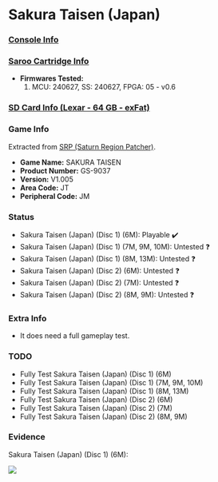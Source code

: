 # Sakura Taisen (Japan)

### [Console Info](../../../../../Info/Consoles/VA13/README.md)

### [Saroo Cartridge Info](../../../../../Info/Cartridges/GuangzhouSanStarOnlineShop/1.6/README.md)

- <b>Firmwares Tested:</b>
  1. MCU: 240627, SS: 240627, FPGA: 05 - v0.6

### [SD Card Info (Lexar - 64 GB - exFat)](../../../../../Info/SdCards/Lexar/64GB/exfat/README.md)

### Game Info

Extracted from [SRP (Saturn Region Patcher)](https://segaxtreme.net/resources/saturn-region-patcher.81/download).

- <b>Game Name:</b> SAKURA TAISEN
- <b>Product Number:</b> GS-9037
- <b>Version:</b> V1.005
- <b>Area Code:</b> JT
- <b>Peripheral Code:</b> JM

### Status

- Sakura Taisen (Japan) (Disc 1) (6M): Playable :heavy_check_mark:
- Sakura Taisen (Japan) (Disc 1) (7M, 9M, 10M): Untested :question:
- Sakura Taisen (Japan) (Disc 1) (8M, 13M): Untested :question:
- Sakura Taisen (Japan) (Disc 2) (6M): Untested :question:
- Sakura Taisen (Japan) (Disc 2) (7M): Untested :question:
- Sakura Taisen (Japan) (Disc 2) (8M, 9M): Untested :question:

### Extra Info

- It does need a full gameplay test.

### TODO

- Fully Test Sakura Taisen (Japan) (Disc 1) (6M)
- Fully Test Sakura Taisen (Japan) (Disc 1) (7M, 9M, 10M)
- Fully Test Sakura Taisen (Japan) (Disc 1) (8M, 13M)
- Fully Test Sakura Taisen (Japan) (Disc 2) (6M)
- Fully Test Sakura Taisen (Japan) (Disc 2) (7M)
- Fully Test Sakura Taisen (Japan) (Disc 2) (8M, 9M)

### Evidence

Sakura Taisen (Japan) (Disc 1) (6M):

[![](https://img.youtube.com/vi/kbWjIn6UH4U/0.jpg)](https://www.youtube.com/watch?v=kbWjIn6UH4U)

